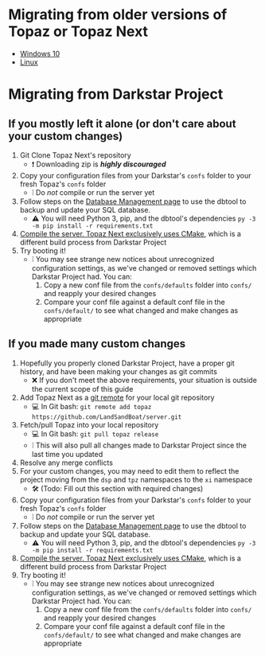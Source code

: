 # Migrating from older versions of Topaz or Topaz Next
- [Windows 10](https://github.com/LandSandBoat/server/wiki/Server-setup-and-maintenance-%5BWindows-10%5D#update)
- [Linux](https://github.com/LandSandBoat/server/wiki/Server-Setup-and-Maintenance-%5BLinux%5D#update)

# Migrating from Darkstar Project

## If you mostly left it alone (or don't care about your custom changes)
1. Git Clone Topaz Next's repository
    * ❗ Downloading zip is **_highly discouraged_**
2. Copy your configuration files from your Darkstar's `confs` folder to your fresh Topaz's `confs` folder
    * ❕ Do _not_ compile or run the server yet
3. Follow steps on the [Database Management page](https://github.com/LandSandBoat/server/wiki/Database-Management) to use the dbtool to backup and update your SQL database.
    * ⚠️ You will need Python 3, pip, and the dbtool's dependencies `py -3 -m pip install -r requirements.txt`
4. [Compile the server. Topaz Next exclusively uses CMake](https://github.com/LandSandBoat/server/wiki/CMake-Build-Guide), which is a different build process from Darkstar Project
5. Try booting it!
    * ❕ You may see strange new notices about unrecognized configuration settings, as we've changed or removed settings which Darkstar Project had. You can:
        1. Copy a new conf file from the `confs/defaults` folder into `confs/` and reapply your desired changes
        2. Compare your conf file against a default conf file in the `confs/default/` to see what changed and make changes as appropriate

## If you made many custom changes
1. Hopefully you properly cloned Darkstar Project, have a proper git history, and have been making your changes as git commits
    * ❌ If you don't meet the above requirements, your situation is outside the current scope of this guide
2. Add Topaz Next as a [git remote](https://git-scm.com/docs/git-remote.html) for your local git repository
    * 💻 In Git bash: `git remote add topaz https://github.com/LandSandBoat/server.git`
3. Fetch/pull Topaz into your local repository
    * 💻 In Git bash: `git pull topaz release`
    * ❕ This will also pull all changes made to Darkstar Project since the last time you updated
4. Resolve any merge conflicts
5. For your custom changes, you may need to edit them to reflect the project moving from the `dsp` and `tpz` namespaces to the `xi` namespace
    * 🛠️ (Todo: Fill out this section with required changes)
6. Copy your configuration files from your Darkstar's `confs` folder to your fresh Topaz's `confs` folder
    * ❕ Do _not_ compile or run the server yet
7. Follow steps on the [Database Management page](https://github.com/LandSandBoat/server/wiki/Database-Management) to use the dbtool to backup and update your SQL database.
    * ⚠️ You will need Python 3, pip, and the dbtool's dependencies `py -3 -m pip install -r requirements.txt`
8. [Compile the server. Topaz Next exclusively uses CMake](https://github.com/LandSandBoat/server/wiki/CMake-Build-Guide), which is a different build process from Darkstar Project
9. Try booting it!
    * ❕ You may see strange new notices about unrecognized configuration settings, as we've changed or removed settings which Darkstar Project had. You can:
        1. Copy a new conf file from the `confs/defaults` folder into `confs/` and reapply your desired changes
        2. Compare your conf file against a default conf file in the `confs/default/` to see what changed and make changes are appropriate